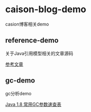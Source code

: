 # caison-blog-demo
casion博客相关demo

## reference-demo
关于Java引用模型相关的文章源码

[参考文章](http://www.kdgregory.com/index.php?page=java.refobj)

## gc-demo

gc分析demo

[Java 1.8 常用GC参数速查表](./gc-demo/README.md)

